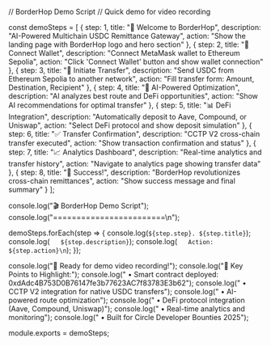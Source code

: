 // BorderHop Demo Script
// Quick demo for video recording

const demoSteps = [
  {
    step: 1,
    title: "🎯 Welcome to BorderHop",
    description: "AI-Powered Multichain USDC Remittance Gateway",
    action: "Show the landing page with BorderHop logo and hero section"
  },
  {
    step: 2,
    title: "🔗 Connect Wallet",
    description: "Connect MetaMask wallet to Ethereum Sepolia",
    action: "Click 'Connect Wallet' button and show wallet connection"
  },
  {
    step: 3,
    title: "💸 Initiate Transfer",
    description: "Send USDC from Ethereum Sepolia to another network",
    action: "Fill transfer form: Amount, Destination, Recipient"
  },
  {
    step: 4,
    title: "🤖 AI-Powered Optimization",
    description: "AI analyzes best route and DeFi opportunities",
    action: "Show AI recommendations for optimal transfer"
  },
  {
    step: 5,
    title: "📊 DeFi Integration",
    description: "Automatically deposit to Aave, Compound, or Uniswap",
    action: "Select DeFi protocol and show deposit simulation"
  },
  {
    step: 6,
    title: "✅ Transfer Confirmation",
    description: "CCTP V2 cross-chain transfer executed",
    action: "Show transaction confirmation and status"
  },
  {
    step: 7,
    title: "📈 Analytics Dashboard",
    description: "Real-time analytics and transfer history",
    action: "Navigate to analytics page showing transfer data"
  },
  {
    step: 8,
    title: "🎉 Success!",
    description: "BorderHop revolutionizes cross-chain remittances",
    action: "Show success message and final summary"
  }
];

console.log("🎬 BorderHop Demo Script");
console.log("========================\n");

demoSteps.forEach(step => {
  console.log(`${step.step}. ${step.title}`);
  console.log(`   ${step.description}`);
  console.log(`   Action: ${step.action}\n`);
});

console.log("🚀 Ready for demo video recording!");
console.log("📝 Key Points to Highlight:");
console.log("   • Smart contract deployed: 0xdAdc4B753D0B76147fe3b77623AC7f83783E3b62");
console.log("   • CCTP V2 integration for native USDC transfers");
console.log("   • AI-powered route optimization");
console.log("   • DeFi protocol integration (Aave, Compound, Uniswap)");
console.log("   • Real-time analytics and monitoring");
console.log("   • Built for Circle Developer Bounties 2025");

module.exports = demoSteps; 